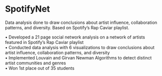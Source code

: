 # SpotifyNet
Data analysis done to draw conclusions about artist influence, collaboration patterns, and diversity. Based on Spotify’s Rap Caviar playlist.

<p> 
• Developed a 21 page social network analysis on a network of artists featured in Spotify’s Rap Caviar playlist <br>
• Conducted data analysis with 6 visualizations to draw conclusions about artist influence, collaboration patterns, and diversity <br>
• Implemented Louvain and Girvan Newman Algorithms to detect distinct artist communities and genres <br>
• Won 1st place out of 35 students </p>
